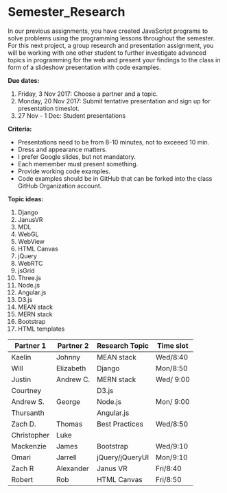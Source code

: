 # Semester_Research

In our previous assignments, you have created JavaScript programs to solve problems using the programming lessons throughout the semester. For this next project, a group research and presentation assignment, you will be working with one other student to further investigate advanced topics in programming for the web and present your findings to the class in form of a slideshow presentation with code examples.

**Due dates:**
1. Friday, 3 Nov 2017: Choose a partner and a topic.
2. Monday, 20 Nov 2017: Submit tentative presentation and sign up for presentation timeslot.
3. 27 Nov - 1 Dec: Student presentations

**Criteria:**
* Presentations need to be from 8-10 minutes, not to exceeed 10 min. 
* Dress and appearance matters.
* I prefer Google slides, but not mandatory.
* Each memember must present something.
* Provide working code examples.
* Code examples should be in GitHub that can be forked into the class GitHub Organization account.

**Topic ideas:**
1. Django
2. JanusVR
3. MDL
4. WebGL
5. WebView
6. HTML Canvas
7. jQuery
8. WebRTC
9. jsGrid
10. Three.js
11. Node.js
12. Angular.js
13. D3.js
14. MEAN stack
15. MERN stack
16. Bootstrap
17. HTML templates

| Partner 1 | Partner 2 | Research Topic | Time slot |
| --------- | --------- | -------------- | --------- |
| Kaelin    | Johnny    | MEAN stack     | Wed/8:40 |
| Will      | Elizabeth | Django  | Mon/8:50 |
| Justin    | Andrew C. | MERN stack     | Wed/ 9:00 |
| Courtney  |           | D3.js          | |
| Andrew S. | George    | Node.js        | Mon/ 9:00 |
| Thursanth |           | Angular.js     | |
| Zach D.   | Thomas    | Best Practices | Wed/8:50 |
| Christopher| Luke  |   | |
| Mackenzie | James | Bootstrap | Wed/9:10|
| Omari | Jarrell | jQuery/jQueryUI | Mon/9:10 |
| Zach R | Alexander | Janus VR | Fri/8:40|
| Robert | Rob | HTML Canvas | Fri/8:50 |
